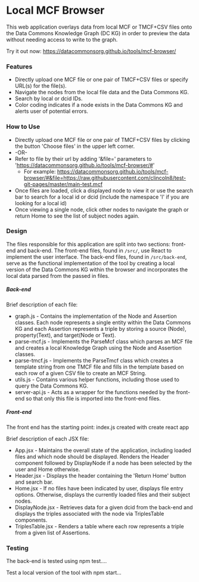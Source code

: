 # Local MCF Browser

This web application overlays data from local MCF or TMCF+CSV files onto the Data Commons Knowledge Graph (DC KG) in order to preview the data without needing access to write to the graph.

Try it out now: https://datacommonsorg.github.io/tools/mcf-browser/

### Features
  - Directly upload one MCF file or one pair of TMCF+CSV files or specify URL(s) for the file(s).
  - Navigate the nodes from the local file data and the Data Commons KG.
  - Search by local or dcid IDs.
  - Color coding indicates if a node exists in the Data Commons KG and alerts user of potential errors.
  
### How to Use
  - Directly upload one MCF file or one pair of TMCF+CSV files by clicking the button 'Choose files' in the upper left corner.
  - -OR-
  - Refer to file by their url by adding '&file=' parameters to 'https://datacommonsorg.github.io/tools/mcf-browser/#'
    - For example: https://datacommonsorg.github.io/tools/mcf-browser/#&file=https://raw.githubusercontent.com/clincoln8/test-git-pages/master/main-test.mcf
  - Once files are loaded, click a displayed node to view it or use the search bar to search for a local id or dcid (include the namespace 'l' if you are looking for a local id)
  - Once viewing a single node, click other nodes to navigate the graph or return Home to see the list of subject nodes again. 

### Design

The files responsible for this application are split into two sections: front-end and back-end. The front-end files, found in `/src/`, use React to implement the user interface. The back-end files, found in `/src/back-end`, serve as the functional implementation of the tool by creating a local version of the Data Commons KG within the browser and incorporates the local data parsed from the passed in files.

##### Back-end
<insert general descriptuon of backend flow>

Brief description of each file:
  - graph.js - Contains the implementation of the Node and Assertion classes. Each node represents a single entity within the Data Commons KG and each Assertion represents a triple by storing a source (Node), property(Text), and target(Node or Text).
  - parse-mcf.js - Implements the ParseMcf class which parses an MCF file and creates a local Knowledge Graph using the Node and Assertion classes.
  - parse-tmcf.js - Implements the ParseTmcf class which creates a template string from one TMCF file and fills in the template based on each row of a given CSV file to create an MCF String.
  - utils.js - Contains various helper functions, including those used to query the Data Commons KG.
  - server-api.js - Acts as a wrapper for the functions needed by the front-end so that only this file is imported into the front-end files.

##### Front-end
<insert general descriptuon of backend flow>
The front end has the starting point: index.js created with create react app

Brief description of each JSX file:
  - App.jsx - Maintains the overall state of the application, including loaded files and which node should be displayed. Renders the Header component followed by DisplayNode if a node has been selected by the user and Home otherwise.
  - Header.jsx - Displays the header containing the 'Return Home' button and search bar.
  - Home.jsx - If no files have been indicated by user, displays file entry options. Otherwise, displays the currently loaded files and their subject nodes.
  - DisplayNode.jsx - Retrieves data for a given dcid from the back-end and displays the triples associated with the node via TriplesTable components.
  - TriplesTable.jsx - Renders a table where each row represents a triple from a given list of Assertions.

### Testing

The back-end is tested using npm test....

Test a local version of the tool with npm start...
